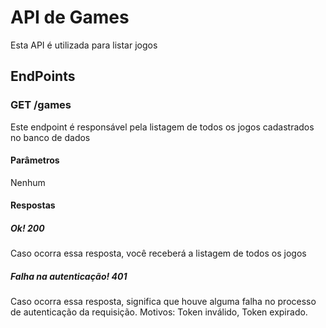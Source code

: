 # API de Games
Esta API é utilizada para listar jogos
## EndPoints
### GET /games
Este endpoint é responsável pela listagem de todos os jogos cadastrados no banco de dados
#### Parâmetros
Nenhum
#### Respostas
##### Ok! 200
Caso ocorra essa resposta, você receberá a listagem de todos os jogos
##### Falha na autenticação! 401
Caso ocorra essa resposta, significa que houve alguma falha no processo de autenticação da requisição. Motivos: Token inválido, Token expirado.

